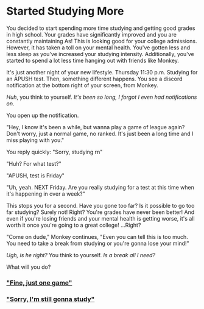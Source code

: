 # Started Studying More

You decided to start spending more time studying and getting good grades in high school. Your grades have significantly improved and you are constantly maintaining As! This is looking good for your college admissions. However, it has taken a toll on your mental health. You've gotten less and less sleep as you've increased your studying intensity. Additionally, you've started to spend a lot less time hanging out with friends like Monkey. 

It's just another night of your new lifestyle. Thursday 11:30 p.m. Studying for an APUSH test. Then, something different happens. You see a discord notification at the bottom right of your screen, from Monkey.

_Huh_, you think to yourself. _It's been so long, I forgot I even had notifications on._

You open up the notification.

"Hey, I know it's been a while, but wanna play a game of league again? Don't worry, just a normal game, no ranked. It's just been a long time and I miss playing with you."

You reply quickly: "Sorry, studying rn"

"Huh? For what test?"

"APUSH, test is Friday"

"Uh, yeah. NEXT Friday. Are you really studying for a test at this time when it's happening in over a week?"

This stops you for a second. Have you gone too far? Is it possible to go too far studying? Surely not! Right? You're grades have never been better! And even if you're losing friends and your mental health is getting worse, it's all worth it once you're going to a great college! ...Right?

"Come on dude," Monkey continues, "Even you can tell this is too much. You need to take a break from studying or you're gonna lose your mind!"

_Ugh, is he right?_ You think to yourself. _Is a break all I need?_

What will you do?

### ["Fine, just one game"](/2A1.md)

### ["Sorry, I'm still gonna study"](/2A2.md)
